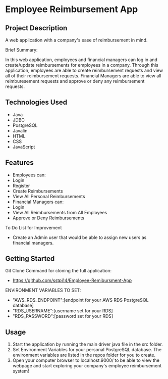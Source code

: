 # Employee Reimbursement App

## Project Description

A web application with a company's ease of reimbursement in mind.

Brief Summary:

In this web application, employees and financial managers can log in and create/update reimbursements for employees in a company. Through this application, employees are able to create reimbursement requests and view all of their reimbursement requests. Financial Managers are able to view all reimburesement requests and approve or deny any reimbursement requests. 

## Technologies Used

* Java
* JDBC
* PostgreSQL
* Javalin
* HTML
* CSS
* JavaScript

## Features

* Employees can:
*   Login
*   Register
*   Create Reimbursements
*   View All Personal Reimbursements
* Financial Managers can:
*   Login
*   View All Reimbursements from All Employees
*   Approve or Deny Reimbursements

To Do List for Improvement
* Create an Admin user that would be able to assign new users as financial managers.

## Getting Started

Git Clone Command for cloning the full application:
* https://github.com/sstpi14/Employee-Remibursment-App

ENVIRONMENT VARIABLES TO SET:
* "AWS_RDS_ENDPOINT":[endpoint for your AWS RDS PostgreSQL database]
* "RDS_USERNAME":[username set for your RDS]
* "RDS_PASSWORD":[password set for your RDS]


## Usage

1. Start the application by running the main driver java file in the src folder.
2. Set Environment Variables for your personal PostgreSQL database. The environment variables are listed in the repos folder for you to create.
3. Open your computer browser to localhost:9000/ to be able to view the webpage and start exploring your company's employee reimbursement system!

